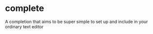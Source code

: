 complete
========

A completion that aims to be super simple to set up and include in your ordinary text editor
